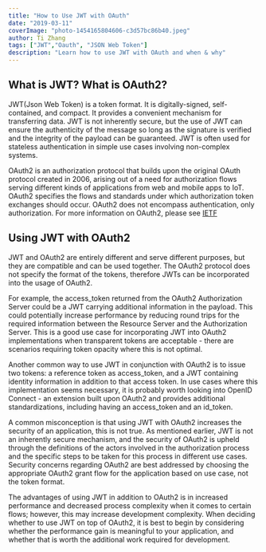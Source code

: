 ```yaml
---
title: "How to Use JWT with OAuth"
date: "2019-03-11"
coverImage: "photo-1454165804606-c3d57bc86b40.jpeg"
author: Ti Zhang
tags: ["JWT","Oauth", "JSON Web Token"]
description: "Learn how to use JWT with OAuth and when & why"
---
```


## What is JWT? What is OAuth2?

JWT(Json Web Token) is a token format. It is digitally-signed, self-contained, and compact. It provides a convenient mechanism for transferring data. JWT is not inherently secure, but the use of JWT can ensure the authenticity of the message so long as the signature is verified and the integrity of the payload can be guaranteed. JWT is often used for stateless authentication in simple use cases involving non-complex systems.

OAuth2 is an authorization protocol that builds upon the original OAuth protocol created in 2006, arising out of a need for authorization flows serving different kinds of applications from web and mobile apps to IoT. OAuth2 specifies the flows and standards under which authorization token exchanges should occur. OAuth2 does not encompass authentication, only authorization. For more information on OAuth2, please see [IETF](https://tools.ietf.org/html/rfc6749)

## Using JWT with OAuth2 

JWT and OAuth2 are entirely different and serve different purposes, but they are compatible and can be used together. The OAuth2 protocol does not specify the format of the tokens, therefore JWTs can be incorporated into the usage of OAuth2.

For example, the access\_token returned from the OAuth2 Authorization Server could be a JWT carrying additional information in the payload. This could potentially increase performance by reducing round trips for the required information between the Resource Server and the Authorization Server. This is a good use case for incorporating JWT into OAuth2 implementations when transparent tokens are acceptable - there are scenarios requiring token opacity where this is not optimal.

Another common way to use JWT in conjunction with OAuth2 is to issue two tokens: a reference token as access\_token, and a JWT containing identity information in addition to that access token. In use cases where this implementation seems necessary, it is probably worth looking into OpenID Connect - an extension built upon OAuth2 and provides additional standardizations, including having an access\_token and an id\_token.

A common misconception is that using JWT with OAuth2 increases the security of an application, this is not true. As mentioned earlier, JWT is not an inherently secure mechanism, and the security of OAuth2 is upheld through the definitions of the actors involved in the authorization process and the specific steps to be taken for this process in different use cases. Security concerns regarding OAuth2 are best addressed by choosing the appropriate OAuth2 grant flow for the application based on use case, not the token format.

The advantages of using JWT in addition to OAuth2 is in increased performance and decreased process complexity when it comes to certain flows; however, this may increase development complexity. When deciding whether to use JWT on top of OAuth2, it is best to begin by considering whether the performance gain is meaningful to your application, and whether that is worth the additional work required for development.
